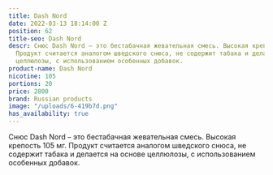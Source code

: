 ```yaml
---
title: Dash Nord
date: 2022-03-13 18:14:00 Z
position: 62
title-seo: Dash Nord
descr: Снюс Dash Nord – это бестабачная жевательная смесь. Высокая крепость 105 мг.
  Продукт считается аналогом шведского снюса, не содержит табака и делается на основе
  целлюлозы, с использованием особенных добавок.
product-name: Dash Nord
nicotine: 105
portions: 20
price: 2800
brand: Russian products
image: "/uploads/6-419b7d.png"
has_availability: true
---
```


Снюс Dash Nord – это бестабачная жевательная смесь. Высокая крепость 105 мг. Продукт считается аналогом шведского снюса, не содержит табака и делается на основе целлюлозы, с использованием особенных добавок.